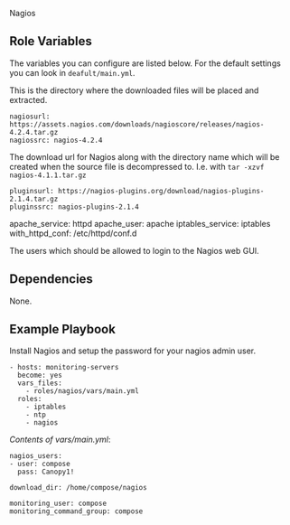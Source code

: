 Nagios

## Role Variables

The variables you can configure are listed below. For the default settings you can look in `deafult/main.yml`.


This is the directory where the downloaded files will be placed and extracted.

    nagiosurl: https://assets.nagios.com/downloads/nagioscore/releases/nagios-4.2.4.tar.gz
    nagiossrc: nagios-4.2.4

The download url for Nagios along with the directory name which will be created when the source file is
decompressed to. I.e. with `tar -xzvf nagios-4.1.1.tar.gz`

    pluginsurl: https://nagios-plugins.org/download/nagios-plugins-2.1.4.tar.gz
    pluginssrc: nagios-plugins-2.1.4

apache_service: httpd
apache_user: apache
iptables_service: iptables
with_httpd_conf: /etc/httpd/conf.d
      
The users which should be allowed to login to the Nagios web GUI.

## Dependencies

None.

## Example Playbook

Install Nagios and setup the password for your nagios admin user.

	- hosts: monitoring-servers
	  become: yes
 	  vars_files:
		- roles/nagios/vars/main.yml
	  roles:
		- iptables
		- ntp
		- nagios

*Contents of vars/main.yml*:

    nagios_users:
	- user: compose
	  pass: Canopy1!

    download_dir: /home/compose/nagios

    monitoring_user: compose
    monitoring_command_group: compose

